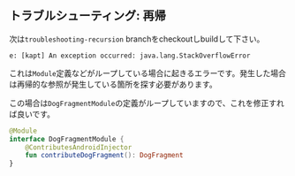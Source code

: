 ## トラブルシューティング: 再帰

次は`troubleshooting-recursion` branchをcheckoutしbuildして下さい。

```
e: [kapt] An exception occurred: java.lang.StackOverflowError
```

これは`Module`定義などがループしている場合に起きるエラーです。発生した場合は再帰的な参照が発生している箇所を探す必要があります。

この場合は`DogFragmentModule`の定義がループしていますので、これを修正すれば良いです。

```kt
@Module
interface DogFragmentModule {
    @ContributesAndroidInjector
    fun contributeDogFragment(): DogFragment
}
```
